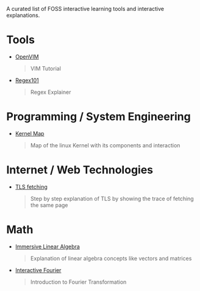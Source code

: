 A curated list of FOSS interactive learning tools and interactive explanations.

# Tools
 - [OpenVIM](https://www.openvim.com/)
   > VIM Tutorial
 - [Regex101](https://regex101.com)
   > Regex Explainer
 
# Programming / System Engineering
 - [Kernel Map](https://makelinux.github.io/kernel/map/)
   > Map of the linux Kernel with its components and interaction
  
# Internet / Web Technologies
 - [TLS fetching](https://subtls.pages.dev/)
    > Step by step explanation of TLS by showing the trace of fetching the same page

# Math
  - [Immersive Linear Algebra](http://immersivemath.com/ila/index.html)
    > Explanation of linear algebra concepts like vectors and matrices
  - [Interactive Fourier](https://www.jezzamon.com/fourier/)
    > Introduction to Fourier Transformation
